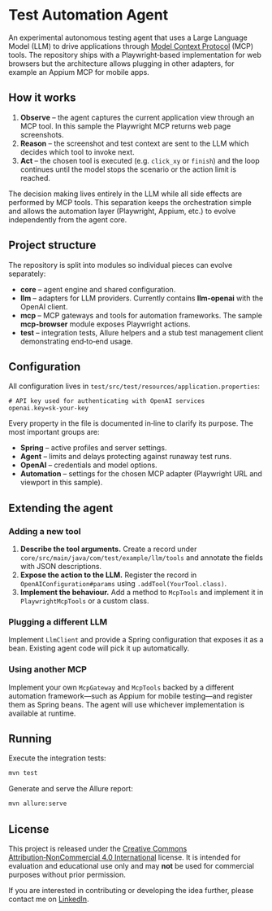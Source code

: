 # Test Automation Agent

An experimental autonomous testing agent that uses a Large Language Model (LLM) to drive applications through [Model Context Protocol](https://github.com/modelcontextprotocol) (MCP) tools. The repository ships with a Playwright‑based implementation for web browsers but the architecture allows plugging in other adapters, for example an Appium MCP for mobile apps.

## How it works

1. **Observe** – the agent captures the current application view through an MCP tool. In this sample the Playwright MCP returns web page screenshots.
2. **Reason** – the screenshot and test context are sent to the LLM which decides which tool to invoke next.
3. **Act** – the chosen tool is executed (e.g. `click_xy` or `finish`) and the loop continues until the model stops the scenario or the action limit is reached.

The decision making lives entirely in the LLM while all side effects are performed by MCP tools. This separation keeps the orchestration simple and allows the automation layer (Playwright, Appium, etc.) to evolve independently from the agent core.

## Project structure

The repository is split into modules so individual pieces can evolve separately:

- **core** – agent engine and shared configuration.
- **llm** – adapters for LLM providers. Currently contains **llm-openai** with the OpenAI client.
- **mcp** – MCP gateways and tools for automation frameworks. The sample **mcp-browser** module exposes Playwright actions.
- **test** – integration tests, Allure helpers and a stub test management client demonstrating end‑to‑end usage.

## Configuration

All configuration lives in `test/src/test/resources/application.properties`:

```properties
# API key used for authenticating with OpenAI services
openai.key=sk-your-key
```

Every property in the file is documented in‑line to clarify its purpose. The most important groups are:

- **Spring** – active profiles and server settings.
- **Agent** – limits and delays protecting against runaway test runs.
- **OpenAI** – credentials and model options.
- **Automation** – settings for the chosen MCP adapter (Playwright URL and viewport in this sample).

## Extending the agent

### Adding a new tool

1. **Describe the tool arguments.** Create a record under `core/src/main/java/com/test/example/llm/tools` and annotate the fields with JSON descriptions.
2. **Expose the action to the LLM.** Register the record in `OpenAIConfiguration#params` using `.addTool(YourTool.class)`.
3. **Implement the behaviour.** Add a method to `McpTools` and implement it in `PlaywrightMcpTools` or a custom class.

### Plugging a different LLM

Implement `LlmClient` and provide a Spring configuration that exposes it as a bean. Existing agent code will pick it up automatically.

### Using another MCP

Implement your own `McpGateway` and `McpTools` backed by a different automation framework—such as Appium for mobile testing—and register them as Spring beans. The agent will use whichever implementation is available at runtime.

## Running

Execute the integration tests:

```bash
mvn test
```

Generate and serve the Allure report:

```bash
mvn allure:serve
```

## License

This project is released under the [Creative Commons Attribution‑NonCommercial 4.0 International](https://creativecommons.org/licenses/by-nc/4.0/) license. It is intended for evaluation and educational use only and may **not** be used for commercial purposes without prior permission.

If you are interested in contributing or developing the idea further, please contact me on [LinkedIn](https://www.linkedin.com/in/nikolaevskiy).
